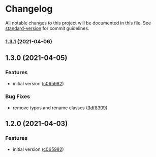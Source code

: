 # Changelog

All notable changes to this project will be documented in this file. See [standard-version](https://github.com/conventional-changelog/standard-version) for commit guidelines.

### [1.3.1](https://github.com/dennisseidel/highlightpublicnotes-obsidian-plugin/compare/v1.3.0...v1.3.1) (2021-04-06)

## 1.3.0 (2021-04-05)


### Features

* initial version ([c065982](https://github.com/dennisseidel/highlightpublicnotes-obsidian-plugin/commit/c065982af200b2ed0278daf9710938ac812d47b7))


### Bug Fixes

* remove typos and rename classes ([3df8309](https://github.com/dennisseidel/highlightpublicnotes-obsidian-plugin/commit/3df8309cdb6b26ef2db277cfaf5a74cf539fdcbf))

## 1.2.0 (2021-04-03)


### Features

* initial version ([c065982](https://github.com/dennisseidel/highlightpublicnotes-obsidian-plugin/commit/c065982af200b2ed0278daf9710938ac812d47b7))
